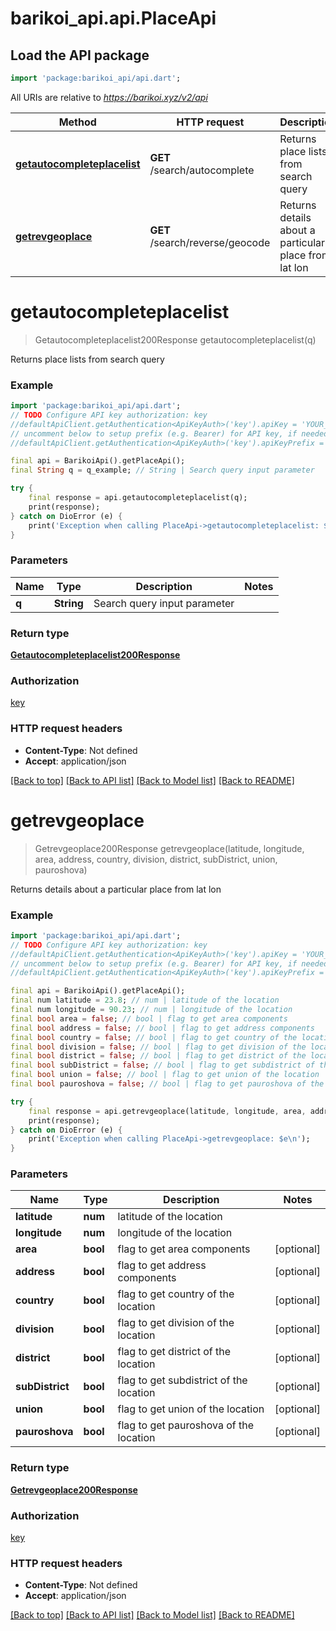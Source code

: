 # barikoi_api.api.PlaceApi

## Load the API package
```dart
import 'package:barikoi_api/api.dart';
```

All URIs are relative to *https://barikoi.xyz/v2/api*

Method | HTTP request | Description
------------- | ------------- | -------------
[**getautocompleteplacelist**](PlaceApi.md#getautocompleteplacelist) | **GET** /search/autocomplete | Returns place lists from search query
[**getrevgeoplace**](PlaceApi.md#getrevgeoplace) | **GET** /search/reverse/geocode | Returns details about a particular place from lat lon


# **getautocompleteplacelist**
> Getautocompleteplacelist200Response getautocompleteplacelist(q)

Returns place lists from search query

### Example
```dart
import 'package:barikoi_api/api.dart';
// TODO Configure API key authorization: key
//defaultApiClient.getAuthentication<ApiKeyAuth>('key').apiKey = 'YOUR_API_KEY';
// uncomment below to setup prefix (e.g. Bearer) for API key, if needed
//defaultApiClient.getAuthentication<ApiKeyAuth>('key').apiKeyPrefix = 'Bearer';

final api = BarikoiApi().getPlaceApi();
final String q = q_example; // String | Search query input parameter

try {
    final response = api.getautocompleteplacelist(q);
    print(response);
} catch on DioError (e) {
    print('Exception when calling PlaceApi->getautocompleteplacelist: $e\n');
}
```

### Parameters

Name | Type | Description  | Notes
------------- | ------------- | ------------- | -------------
 **q** | **String**| Search query input parameter | 

### Return type

[**Getautocompleteplacelist200Response**](Getautocompleteplacelist200Response.md)

### Authorization

[key](../README.md#key)

### HTTP request headers

 - **Content-Type**: Not defined
 - **Accept**: application/json

[[Back to top]](#) [[Back to API list]](../README.md#documentation-for-api-endpoints) [[Back to Model list]](../README.md#documentation-for-models) [[Back to README]](../README.md)

# **getrevgeoplace**
> Getrevgeoplace200Response getrevgeoplace(latitude, longitude, area, address, country, division, district, subDistrict, union, pauroshova)

Returns details about a particular place from lat lon

### Example
```dart
import 'package:barikoi_api/api.dart';
// TODO Configure API key authorization: key
//defaultApiClient.getAuthentication<ApiKeyAuth>('key').apiKey = 'YOUR_API_KEY';
// uncomment below to setup prefix (e.g. Bearer) for API key, if needed
//defaultApiClient.getAuthentication<ApiKeyAuth>('key').apiKeyPrefix = 'Bearer';

final api = BarikoiApi().getPlaceApi();
final num latitude = 23.8; // num | latitude of the location
final num longitude = 90.23; // num | longitude of the location
final bool area = false; // bool | flag to get area components
final bool address = false; // bool | flag to get address components
final bool country = false; // bool | flag to get country of the location
final bool division = false; // bool | flag to get division of the location
final bool district = false; // bool | flag to get district of the location
final bool subDistrict = false; // bool | flag to get subdistrict of the location
final bool union = false; // bool | flag to get union of the location
final bool pauroshova = false; // bool | flag to get pauroshova of the location

try {
    final response = api.getrevgeoplace(latitude, longitude, area, address, country, division, district, subDistrict, union, pauroshova);
    print(response);
} catch on DioError (e) {
    print('Exception when calling PlaceApi->getrevgeoplace: $e\n');
}
```

### Parameters

Name | Type | Description  | Notes
------------- | ------------- | ------------- | -------------
 **latitude** | **num**| latitude of the location | 
 **longitude** | **num**| longitude of the location | 
 **area** | **bool**| flag to get area components | [optional] 
 **address** | **bool**| flag to get address components | [optional] 
 **country** | **bool**| flag to get country of the location | [optional] 
 **division** | **bool**| flag to get division of the location | [optional] 
 **district** | **bool**| flag to get district of the location | [optional] 
 **subDistrict** | **bool**| flag to get subdistrict of the location | [optional] 
 **union** | **bool**| flag to get union of the location | [optional] 
 **pauroshova** | **bool**| flag to get pauroshova of the location | [optional] 

### Return type

[**Getrevgeoplace200Response**](Getrevgeoplace200Response.md)

### Authorization

[key](../README.md#key)

### HTTP request headers

 - **Content-Type**: Not defined
 - **Accept**: application/json

[[Back to top]](#) [[Back to API list]](../README.md#documentation-for-api-endpoints) [[Back to Model list]](../README.md#documentation-for-models) [[Back to README]](../README.md)

